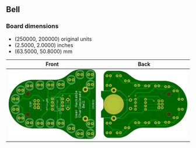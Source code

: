 ## Bell 


### Board dimensions

* (250000, 200000) original units
* (2.5000, 2.0000) inches
* (63.5000, 50.8000) mm



| Front | Back |
| --- | --- |
| ![Front](Bell.png) | ![Back](Bell_back.png) |


